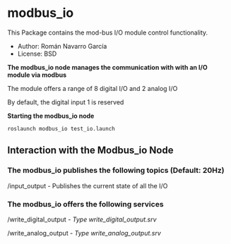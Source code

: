 # modbus\_io #

This Package contains the mod-bus I/O module control functionality.

  * Author: Román Navarro García
  * License: BSD


**The modbus\_io node manages the communication with with an I/O module via modbus**

The module offers a range of 8 digital I/O and 2 analog I/O

By default, the digital input 1 is reserved


**Starting the modbus\_io node**

`roslaunch modbus_io test_io.launch`


## Interaction with the Modbus\_io Node ##

### The modbus\_io publishes the following topics (Default: 20Hz) ###

/input\_output  - Publishes the current state of all the I/O


### The modbus\_io offers the following services ###

/write\_digital\_output - _Type write\_digital\_output.srv_

/write\_analog\_output  - _Type write\_analog\_output.srv_